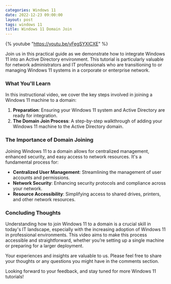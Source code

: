 ```yaml
---
categories: Windows 11
date: 2022-12-23 09:00:00
layout: post
tags: windows 11
title: Windows 11 Domain Join
---
```


{% youtube "https://youtu.be/yFegSYXlCXE" %}

Join us in this practical guide as we demonstrate how to integrate Windows 11 into an Active Directory environment. This tutorial is particularly valuable for network administrators and IT professionals who are transitioning to or managing Windows 11 systems in a corporate or enterprise network.

### What You'll Learn

In this instructional video, we cover the key steps involved in joining a Windows 11 machine to a domain:

1. **Preparation**: Ensuring your Windows 11 system and Active Directory are ready for integration.
2. **The Domain Join Process**: A step-by-step walkthrough of adding your Windows 11 machine to the Active Directory domain.


### The Importance of Domain Joining

Joining Windows 11 to a domain allows for centralized management, enhanced security, and easy access to network resources. It's a fundamental process for:

- **Centralized User Management**: Streamlining the management of user accounts and permissions.
- **Network Security**: Enhancing security protocols and compliance across your network.
- **Resource Accessibility**: Simplifying access to shared drives, printers, and other network resources.

### Concluding Thoughts

Understanding how to join Windows 11 to a domain is a crucial skill in today's IT landscape, especially with the increasing adoption of Windows 11 in professional environments. This video aims to make this process accessible and straightforward, whether you’re setting up a single machine or preparing for a larger deployment.

Your experiences and insights are valuable to us. Please feel free to share your thoughts or any questions you might have in the comments section.

Looking forward to your feedback, and stay tuned for more Windows 11 tutorials!